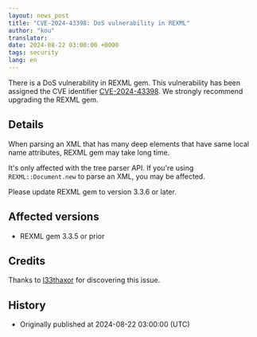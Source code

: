 ```yaml
---
layout: news_post
title: "CVE-2024-43398: DoS vulnerability in REXML"
author: "kou"
translator:
date: 2024-08-22 03:00:00 +0000
tags: security
lang: en
---
```


There is a DoS vulnerability in REXML gem. This vulnerability has been assigned the CVE identifier [CVE-2024-43398](https://www.cve.org/CVERecord?id=CVE-2024-43398). We strongly recommend upgrading the REXML gem.

## Details

When parsing an XML that has many deep elements that have same local name attributes, REXML gem may take long time.

It's only affected with the tree parser API. If you're using `REXML::Document.new` to parse an XML, you may be affected.

Please update REXML gem to version 3.3.6 or later.

## Affected versions

* REXML gem 3.3.5 or prior

## Credits

Thanks to [l33thaxor](https://hackerone.com/l33thaxor) for discovering this issue.

## History

* Originally published at 2024-08-22 03:00:00 (UTC)
